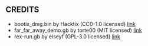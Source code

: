 ## CREDITS

- bootix_dmg.bin by Hacktix (CC0-1.0 licensed) [link](https://github.com/Hacktix/Bootix)
- far_far_away_demo.gb by torte00 (MIT licensed) [link](https://torte00.itch.io/far-far-away-demo)
- rex-run.gb by elseyf (GPL-3.0 licensed) [link](https://github.com/elseyf/rex-run-gb/)
